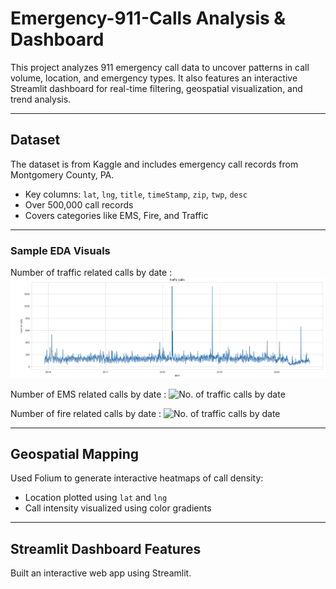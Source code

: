 # Emergency-911-Calls Analysis & Dashboard

This project analyzes 911 emergency call data to uncover patterns in call volume, location, and emergency types. 
It also features an interactive Streamlit dashboard for real-time filtering, geospatial visualization, and trend analysis.

---

## Dataset

The dataset is from Kaggle and includes emergency call records from Montgomery County, PA.

- Key columns: `lat`, `lng`, `title`, `timeStamp`, `zip`, `twp`, `desc`
- Over 500,000 call records
- Covers categories like EMS, Fire, and Traffic

---

###  Sample EDA Visuals
Number of traffic related calls by date :
![No. of traffic calls by date](traffic.png)

Number of EMS related calls by date :
![No. of traffic calls by date](ems.png)

Number of fire related calls by date :
![No. of traffic calls by date](fire.png)

---

## Geospatial Mapping

Used Folium to generate interactive heatmaps of call density:

- Location plotted using `lat` and `lng`
- Call intensity visualized using color gradients

---

## Streamlit Dashboard Features

Built an interactive web app using Streamlit.
